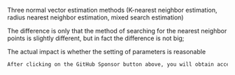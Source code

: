 Three normal vector estimation methods (K-nearest neighbor estimation, radius nearest neighbor estimation, mixed search estimation)

The difference is only that the method of searching for the nearest neighbor points is slightly different, but in fact the difference is not big;

The actual impact is whether the setting of parameters is reasonable

  ```python  
After clicking on the GitHub Sponsor button above, you will obtain access permissions to my private code repository ( https://github.com/slowlon/my_code_bar ) to view this blog code. By searching the code number of this blog, you can find the code you need, code number is: 2024020309574614736
  ```  
